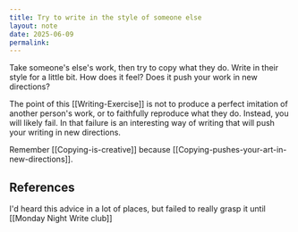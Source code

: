 ```yaml
---
title: Try to write in the style of someone else
layout: note
date: 2025-06-09
permalink:
---
```

Take someone's else's work, then try to copy what they do. Write in their style for a little bit. How does it feel? Does it push your work in new directions?

The point of this [[Writing-Exercise]] is not to produce a perfect imitation of another person's work, or to faithfully reproduce what they do. Instead, you will likely fail. In that failure is an interesting way of writing that will push your writing in new directions.

Remember [[Copying-is-creative]] because [[Copying-pushes-your-art-in-new-directions]].

## References

I'd heard this advice in a lot of places, but failed to really grasp it until [[Monday Night Write club]]


